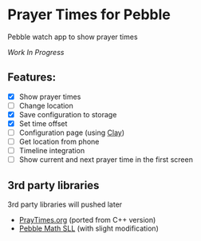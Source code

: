 Prayer Times for Pebble
======================================

Pebble watch app to show prayer times

_Work In Progress_

## Features:
- [X] Show prayer times
- [ ] Change location
- [X] Save configuration to storage
- [X] Set time offset
- [ ] Configuration page (using [Clay](https://github.com/pebble/clay))
- [ ] Get location from phone
- [ ] Timeline integration
- [ ] Show current and next prayer time in the first screen

## 3rd party libraries
3rd party libraries will pushed later
- [PrayTimes.org](http://praytimes.org/) (ported from C++ version)
- [Pebble Math SLL](https://github.com/kmwoley/pebble-math-sll) (with slight modification)
